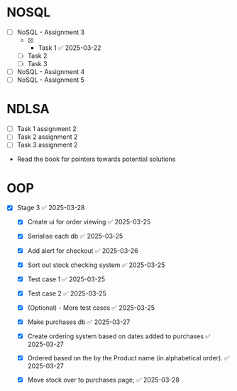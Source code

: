 # NOSQL
- [ ] NoSQL - Assignment 3
	- [x] - Task 1 ✅ 2025-03-22
	- [ ] Task 2
	- [ ] Task 3
- [ ] NoSQL - Assignment 4
- [ ] NoSQL - Assignment 5
# NDLSA
- [ ] Task 1 assignment 2
- [ ] Task 2 assignment 2
- [ ] Task 3 assignment 2
- Read the book for pointers towards potential solutions

# OOP

- [x] Stage 3 ✅ 2025-03-28
	- [x] Create ui for order viewing ✅ 2025-03-25
	- [x] Serialise each db ✅ 2025-03-25
	- [x] Add alert for checkout ✅ 2025-03-26
	- [x] Sort out stock checking system ✅ 2025-03-25
	- [x] Test case 1 ✅ 2025-03-25
	- [x] Test case 2 ✅ 2025-03-25
	- [x] (Optional) - More test cases ✅ 2025-03-25
	- [x] Make purchases db ✅ 2025-03-27
	- [x] Create ordering system based on dates added to purchases ✅ 2025-03-27
	- [x] Ordered based on the by the Product name (in alphabetical order). ✅ 2025-03-27
	- [x] Move stock over to purchases page; ✅ 2025-03-28
	
